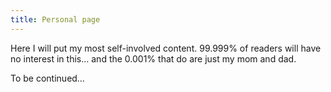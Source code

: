 ```yaml
---
title: Personal page
---
```


Here I will put my most self-involved content. 99.999% of readers will have no interest in this… and the 0.001% that do are just my mom and dad. 

To be continued…